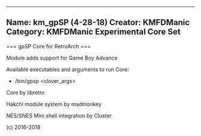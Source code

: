 -----------------------
Name: km_gpSP (4-28-18)
Creator: KMFDManic
Category: KMFDManic Experimental Core Set
-----------------------
=== gpSP Core for RetroArch ===

Module adds support for Game Boy Advance

Available executables and arguments to run Core:
- /bin/gpsp <rom> <clover_args>

Core by libretro

Hakchi module system by madmonkey

NES/SNES Mini shell integration by Cluster

(c) 2016-2018
